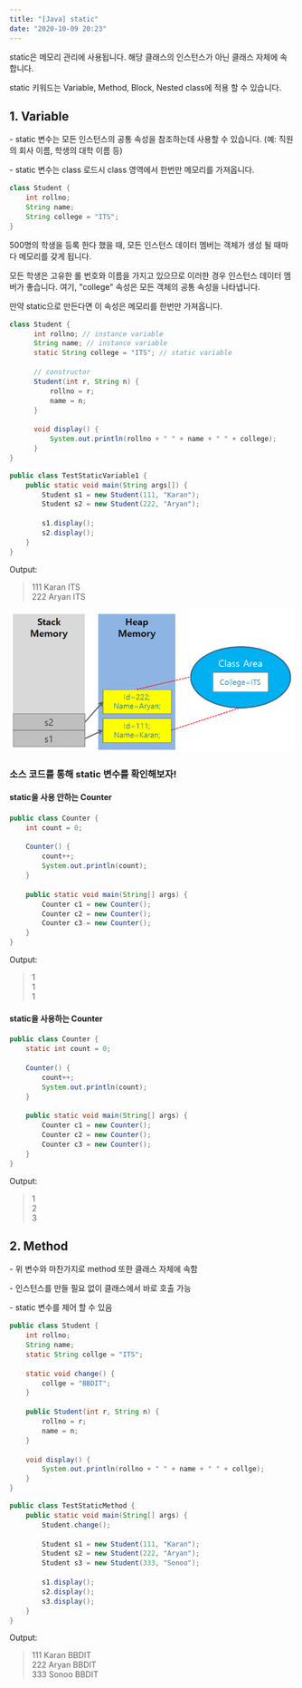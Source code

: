 ```yaml
---
title: "[Java] static"
date: "2020-10-09 20:23"
---
```


static은 메모리 관리에 사용됩니다. 해당 클래스의 인스턴스가 아닌 클래스 자체에 속합니다.

static 키워드는 Variable, Method, Block, Nested class에 적용 할 수 있습니다.

## **1\. Variable**

\- static 변수는 모든 인스턴스의 공통 속성을 참조하는데 사용할 수 있습니다. (예: 직원의 회사 이름, 학생의 대학 이름 등)

\- static 변수는 class 로드시 class 영역에서 한번만 메모리를 가져옵니다.

```java
class Student {
	int rollno;
	String name;
	String college = "ITS";
}
```

500명의 학생을 등록 한다 했을 때, 모든 인스턴스 데이터 멤버는 객체가 생성 될 때마다 메모리를 갖게 됩니다.

모든 학생은 고유한 롤 번호와 이름을 가지고 있으므로 이러한 경우 인스턴스 데이터 멤버가 좋습니다. 여기, "college" 속성은 모든 객체의 공통 속성을 나타냅니다.

만약 static으로 만든다면 이 속성은 메모리를 한번만 가져옵니다.

```java
class Student {
      int rollno; // instance variable
      String name; // instance variable
      static String college = "ITS"; // static variable

      // constructor
      Student(int r, String n) {
          rollno = r;
          name = n;
      }

      void display() {
          System.out.println(rollno + " " + name + " " + college);
      }
}
```

```java
public class TestStaticVariable1 {
	public static void main(String args[]) {
    	Student s1 = new Student(111, "Karan");
        Student s2 = new Student(222, "Aryan");

        s1.display();
        s2.display();
    }
}
```

Output:

> 111 Karan ITS  
> 222 Aryan ITS

![](./1.png)

### **소스 코드를 통해 static 변수를 확인해보자!**

#### **static을 사용 안하는 Counter**

```java
public class Counter {
	int count = 0;

	Counter() {
		count++;
		System.out.println(count);
	}

	public static void main(String[] args) {
		Counter c1 = new Counter();
		Counter c2 = new Counter();
		Counter c3 = new Counter();
	}
}
```

Output:

> 1  
> 1  
> 1

#### **static을 사용하는 Counter**

```java
public class Counter {
	static int count = 0;

	Counter() {
		count++;
		System.out.println(count);
	}

	public static void main(String[] args) {
		Counter c1 = new Counter();
		Counter c2 = new Counter();
		Counter c3 = new Counter();
	}
}
```

Output:

> 1  
> 2  
> 3

## **2\. Method**

\- 위 변수와 마찬가지로 method 또한 클래스 자체에 속함

\- 인스턴스를 만들 필요 없이 클래스에서 바로 호출 가능

\- static 변수를 제어 할 수 있음

```java
public class Student {
	int rollno;
	String name;
	static String collge = "ITS";

	static void change() {
		collge = "BBDIT";
	}

	public Student(int r, String n) {
		rollno = r;
		name = n;
	}

	void display() {
		System.out.println(rollno + " " + name + " " + collge);
	}
}
```

```java
public class TestStaticMethod {
	public static void main(String[] args) {
		Student.change();

		Student s1 = new Student(111, "Karan");
		Student s2 = new Student(222, "Aryan");
		Student s3 = new Student(333, "Sonoo");

		s1.display();
		s2.display();
		s3.display();
	}
}
```

Output:

> 111 Karan BBDIT  
> 222 Aryan BBDIT  
> 333 Sonoo BBDIT
